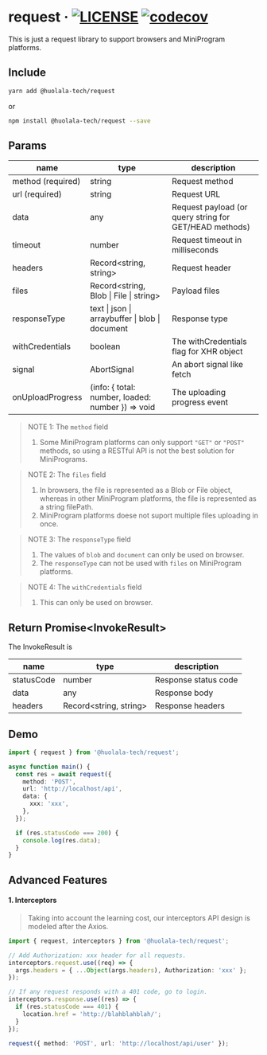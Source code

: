 # request · [![LICENSE](https://img.shields.io/npm/l/@huolala-tech/request)](LICENSE.txt) [![codecov](https://codecov.io/gh/HuolalaTech/request/branch/main/graph/badge.svg?token=8Y5SCRGG7V)](https://codecov.io/gh/HuolalaTech/request)

This is just a request library to support browsers and MiniProgram platforms.

## Include

```bash
yarn add @huolala-tech/request
```

or

```bash
npm install @huolala-tech/request --save
```

## Params

| name              | type                                              | description                                            |
| ----------------- | ------------------------------------------------- | ------------------------------------------------------ |
| method (required) | string                                            | Request method                                         |
| url (required)    | string                                            | Request URL                                            |
| data              | any                                               | Request payload (or query string for GET/HEAD methods) |
| timeout           | number                                            | Request timeout in milliseconds                        |
| headers           | Record\<string, string\>                          | Request header                                         |
| files             | Record\<string, Blob \| File \| string\>          | Payload files                                          |
| responseType      | text \| json \| arraybuffer \| blob \| document   | Response type                                          |
| withCredentials   | boolean                                           | The withCredentials flag for XHR object                |
| signal            | AbortSignal                                       | An abort signal like fetch                             |
| onUploadProgress  | (info: { total: number, loaded: number }) => void | The uploading progress event                           |

> NOTE 1: The `method` field
>
> 1. Some MiniProgram platforms can only support `"GET"` or `"POST"` methods, so using a RESTful API is not the best solution for MiniPrograms.

> NOTE 2: The `files` field
>
> 1. In browsers, the file is represented as a Blob or File object, whereas in other MiniProgram platforms, the file is represented as a string filePath.
> 2. MiniProgram platforms doese not suport multiple files uploading in once.

> NOTE 3: The `responseType` field
>
> 1. The values of `blob` and `document` can only be used on browser.
> 2. The `responseType` can not be used with `files` on MiniProgram platforms.

> NOTE 4: The `withCredentials` field
>
> 1. This can only be used on browser.

## Return Promise<InvokeResult<T>>

The InvokeResult is

| name       | type                   | description          |
| ---------- | ---------------------- | -------------------- |
| statusCode | number                 | Response status code |
| data       | any                    | Response body        |
| headers    | Record<string, string> | Response headers     |

## Demo

```typescript
import { request } from '@huolala-tech/request';

async function main() {
  const res = await request({
    method: 'POST',
    url: 'http://localhost/api',
    data: {
      xxx: 'xxx',
    },
  });

  if (res.statusCode === 200) {
    console.log(res.data);
  }
}
```

## Advanced Features

#### 1. Interceptors

> Taking into account the learning cost, our interceptors API design is modeled after the Axios.

```typescript
import { request, interceptors } from '@huolala-tech/request';

// Add Authorization: xxx header for all requests.
interceptors.request.use((req) => {
  args.headers = { ...Object(args.headers), Authorization: 'xxx' };
});

// If any request responds with a 401 code, go to login.
interceptors.response.use((res) => {
  if (res.statusCode === 401) {
    location.href = 'http://blahblahblah/';
  }
});

request({ method: 'POST', url: 'http://localhost/api/user' });
```
